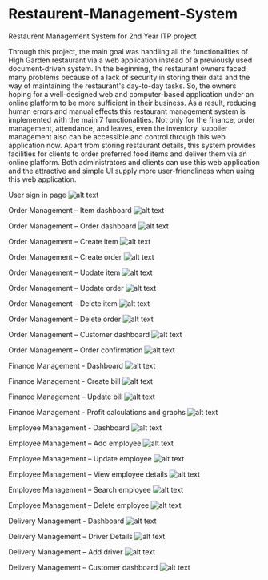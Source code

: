 # Restaurent-Management-System
Restaurent Management System for  2nd Year ITP project

Through this project, the main goal was handling all the functionalities of High Garden restaurant via a web application instead of a previously used document-driven system. In the beginning, the restaurant owners faced many problems because of a lack of security in storing their data and the way of maintaining the restaurant's day-to-day tasks. So, the owners hoping for a well-designed web and computer-based application under an online platform to be more sufficient in their business. As a result, reducing human errors and manual effects this restaurant management system is implemented with the main 7 functionalities. Not only for the finance, order management, attendance, and leaves, even the inventory, supplier management also can be accessible and control through this web application now. Apart from storing restaurant details, this system provides facilities for clients to order preferred food items and deliver them via an online platform. Both administrators and clients can use this web application and the attractive and simple UI supply more user-friendliness when using this web application.

User sign in page
![alt text](https://github.com/NuradhaWeerasinghe/Restaurent-Management-System/blob/master/Images/1.jpg?raw=true)

Order Management – Item dashboard
![alt text](https://github.com/NuradhaWeerasinghe/Restaurent-Management-System/blob/master/Images/2.jpg?raw=true)

Order Management – Order dashboard
![alt text](https://github.com/NuradhaWeerasinghe/Restaurent-Management-System/blob/master/Images/3.png?raw=true)

Order Management – Create item
![alt text](https://github.com/NuradhaWeerasinghe/Restaurent-Management-System/blob/master/Images/4.jpg?raw=true)

Order Management – Create order
![alt text](https://github.com/NuradhaWeerasinghe/Restaurent-Management-System/blob/master/Images/5.jpg?raw=true)

Order Management – Update item
![alt text](https://github.com/NuradhaWeerasinghe/Restaurent-Management-System/blob/master/Images/6.jpg?raw=true)

Order Management – Update order
![alt text](https://github.com/NuradhaWeerasinghe/Restaurent-Management-System/blob/master/Images/7.jpg?raw=true)

Order Management – Delete item
![alt text](https://github.com/NuradhaWeerasinghe/Restaurent-Management-System/blob/master/Images/8.jpg?raw=true)

Order Management – Delete order
![alt text](https://github.com/NuradhaWeerasinghe/Restaurent-Management-System/blob/master/Images/9.jpg?raw=true)

Order Management – Customer dashboard
![alt text](https://github.com/NuradhaWeerasinghe/Restaurent-Management-System/blob/master/Images/10.png?raw=true)

Order Management – Order confirmation 
![alt text](https://github.com/NuradhaWeerasinghe/Restaurent-Management-System/blob/master/Images/11.png?raw=true)

Finance Management - Dashboard
![alt text](https://github.com/NuradhaWeerasinghe/Restaurent-Management-System/blob/master/Images/12.jpg?raw=true)

Finance Management - Create bill
![alt text](https://github.com/NuradhaWeerasinghe/Restaurent-Management-System/blob/master/Images/13.jpg?raw=true)

Finance Management – Update bill
![alt text](https://github.com/NuradhaWeerasinghe/Restaurent-Management-System/blob/master/Images/14.jpg?raw=true)

Finance Management - Profit calculations and graphs	
![alt text](https://github.com/NuradhaWeerasinghe/Restaurent-Management-System/blob/master/Images/15.jpg?raw=true)

Employee Management - Dashboard
![alt text](https://github.com/NuradhaWeerasinghe/Restaurent-Management-System/blob/master/Images/16.jpg?raw=true)

Employee Management – Add employee
![alt text](https://github.com/NuradhaWeerasinghe/Restaurent-Management-System/blob/master/Images/17.jpg?raw=true)

Employee Management – Update employee
![alt text](https://github.com/NuradhaWeerasinghe/Restaurent-Management-System/blob/master/Images/18.jpg?raw=true)

Employee Management – View employee details
![alt text](https://github.com/NuradhaWeerasinghe/Restaurent-Management-System/blob/master/Images/19.jpg?raw=true)

Employee Management – Search employee
![alt text](https://github.com/NuradhaWeerasinghe/Restaurent-Management-System/blob/master/Images/20.jpg?raw=true)

Employee Management – Delete employee
![alt text](https://github.com/NuradhaWeerasinghe/Restaurent-Management-System/blob/master/Images/21.png?raw=true)

Delivery Management - Dashboard
![alt text](https://github.com/NuradhaWeerasinghe/Restaurent-Management-System/blob/master/Images/22.png?raw=true)

Delivery Management – Driver Details
![alt text](https://github.com/NuradhaWeerasinghe/Restaurent-Management-System/blob/master/Images/23.png?raw=true)

Delivery Management – Add driver
![alt text](https://github.com/NuradhaWeerasinghe/Restaurent-Management-System/blob/master/Images/24.jpg?raw=true)

Delivery Management – Customer dashboard
![alt text](https://github.com/NuradhaWeerasinghe/Restaurent-Management-System/blob/master/Images/25.png?raw=true)
